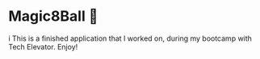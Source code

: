 # Magic8Ball 🔮
i
This is a finished application that I worked on, during my bootcamp with Tech Elevator. Enjoy!
